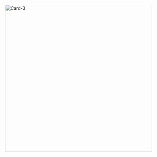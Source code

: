 <img width="477" alt="Card-3" src="https://github.com/user-attachments/assets/3faf1462-de33-43ac-9fc1-75d30da96486">
